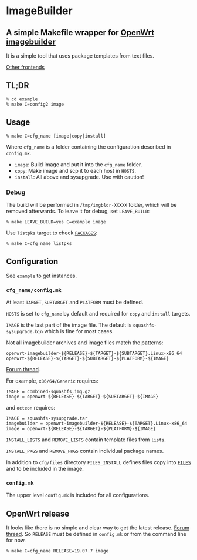 # ImageBuilder

## A simple Makefile wrapper for [OpenWrt imagebuilder](https://openwrt.org/docs/guide-user/additional-software/imagebuilder)

It is a simple tool that uses package templates from text files.

[Other frontends](https://openwrt.org/docs/guide-developer/imagebuilder_frontends)

## TL;DR
```
% cd example
% make C=config2 image
```

## Usage
```
% make C=cfg_name [image|copy|install]
```
Where `cfg_name` is a folder containing the configuration described in `config.mk`.

- `image`: Build image and put it into the `cfg_name` folder.
- `copy`: Make image and scp it to each host in `HOSTS`.
- `install`: All above and sysupgrade. Use with caution!


### Debug

The build will be performed in `/tmp/imgbldr-XXXXX` folder, which will be removed afterwards.
To leave it for debug, set `LEAVE_BUILD`:
```
% make LEAVE_BUILD=yes C=example image
```


Use `listpks` target to check [`PACKAGES`](https://openwrt.org/docs/guide-user/additional-software/imagebuilder#packages_variable):

```
% make C=cfg_name listpks
```

## Configuration

See `example` to get instances.

### `cfg_name/config.mk`

At least `TARGET`, `SUBTARGET` and `PLATFORM` must be defined.

`HOSTS` is set to `cfg_name` by default and required for `copy` and `install` targets.

`IMAGE` is the last part of the image file.
The default is `squashfs-sysupgrade.bin` which is fine for most cases.

Not all imagebuilder archives and image files match the patterns:

`openwrt-imagebuilder-${RELEASE}-${TARGET}-${SUBTARGET}.Linux-x86_64`
`openwrt-${RELEASE}-${TARGET}-${SUBTARGET}-${PLATFORM}-${IMAGE}`

[Forum thread](https://forum.openwrt.org/t/image-name-format).

For example, `x86/64/Generic` requires:

```
IMAGE = combined-squashfs.img.gz
image = openwrt-${RELEASE}-${TARGET}-${SUBTARGET}-${IMAGE}
```

and `octeon` requires:
```
IMAGE = squashfs-sysupgrade.tar
imagebuilder = openwrt-imagebuilder-${RELEASE}-${TARGET}.Linux-x86_64
image = openwrt-${RELEASE}-${TARGET}-${PLATFORM}-${IMAGE}
```

`INSTALL_LISTS` and `REMOVE_LISTS` contain template files from `lists`.

`INSTALL_PKGS` and `REMOVE_PKGS` contain individual package names.

In addition to `cfg/files` directory
`FILES_INSTALL` defines files copy into
[`FILES`](https://openwrt.org/docs/guide-user/additional-software/imagebuilder#files_variable)
and to be included in the image.

### `config.mk`
The upper level `config.mk` is included for all configurations.

## OpenWrt release
It looks like there is no simple and clear way to get the latest release.
[Forum thread](https://forum.openwrt.org/t/how-to-find-the-latest-release-from-script).
So `RELEASE` must be defined in `config.mk` or from the command line for now.
```
% make C=cfg_name RELEASE=19.07.7 image
```

